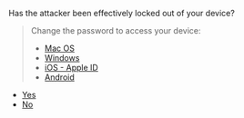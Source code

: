 <p>Has the attacker been effectively locked out of your device?</p><blockquote><p>Change the password to access your device:</p>
<ul>
<li><a href="https://support.apple.com/en-us/HT202860">Mac OS</a></li>
<li><a href="https://support.microsoft.com/en-us/help/14087/windows-7-change-your-windows-password">Windows</a></li>
<li><a href="https://support.apple.com/en-us/HT201355">iOS - Apple ID</a></li>
<li><a href="https://support.google.com/accounts/answer/41078?co=GENIE.Platform%3DAndroid&amp;hl=en">Android</a></li>
</ul>
</blockquote><article><ul>
<li><a href="../account_compromised">Yes</a></li>
<li><a href="device-acting-suspiciously">No</a></li>
</ul>
</article>
